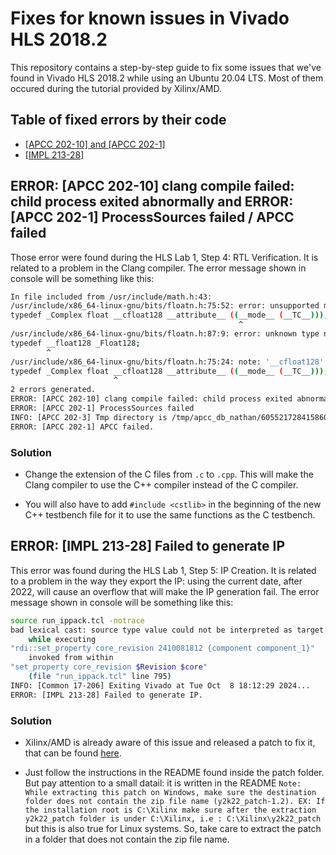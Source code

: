 # Fixes for known issues in Vivado HLS 2018.2

This repository contains a step-by-step guide to fix some issues that we've found in Vivado HLS 2018.2 while using an Ubuntu 20.04 LTS. Most of them occured during the tutorial provided by Xilinx/AMD.

## Table of fixed errors by their code

- [[APCC 202-10] and [APCC 202-1]](#error-apcc-202-10-clang-compile-failed-child-process-exited-abnormally-and-error-apcc-202-1-processsources-failed--apcc-failed)
- [[IMPL 213-28]](#error-impl-213-28-failed-to-generate-ip)

## ERROR: [APCC 202-10] clang compile failed: child process exited abnormally and ERROR: [APCC 202-1] ProcessSources failed / APCC failed

Those error were found during the HLS Lab 1, Step 4: RTL Verification. It is related to a problem in the Clang compiler. The error message shown in console will be something like this:

```bash
In file included from /usr/include/math.h:43:
/usr/include/x86_64-linux-gnu/bits/floatn.h:75:52: error: unsupported machine mode '__TC__'
typedef _Complex float __cfloat128 __attribute__ ((__mode__ (__TC__)));
                                                   ^
/usr/include/x86_64-linux-gnu/bits/floatn.h:87:9: error: unknown type name '__float128'; did you mean '__cfloat128'?
typedef __float128 _Float128;
        ^
/usr/include/x86_64-linux-gnu/bits/floatn.h:75:24: note: '__cfloat128' declared here
typedef _Complex float __cfloat128 __attribute__ ((__mode__ (__TC__)));
                       ^
2 errors generated.
ERROR: [APCC 202-10] clang compile failed: child process exited abnormally
ERROR: [APCC 202-1] ProcessSources failed
INFO: [APCC 202-3] Tmp directory is /tmp/apcc_db_nathan/605521728415860478249
ERROR: [APCC 202-1] APCC failed.
```

### Solution

- Change the extension of the C files from `.c` to `.cpp`. This will make the Clang compiler to use the C++ compiler instead of the C compiler.

- You will also have to add `#include <cstlib>` in the beginning of the new C++ testbench file for it to use the same functions as the C testbench.

## ERROR: [IMPL 213-28] Failed to generate IP

This error was found during the HLS Lab 1, Step 5: IP Creation. It is related to a problem in the way they export the IP: using the current date, after 2022, will cause an overflow that will make the IP generation fail. The error message shown in console will be something like this:

```bash
source run_ippack.tcl -notrace
bad lexical cast: source type value could not be interpreted as target
    while executing
"rdi::set_property core_revision 2410081812 {component component_1}"
    invoked from within
"set_property core_revision $Revision $core"
    (file "run_ippack.tcl" line 795)
INFO: [Common 17-206] Exiting Vivado at Tue Oct  8 18:12:29 2024...
ERROR: [IMPL 213-28] Failed to generate IP.
```

### Solution

- Xilinx/AMD is already aware of this issue and released a patch to fix it, that can be found [here](https://adaptivesupport.amd.com/s/article/76960?language=en_US).

- Just follow the instructions in the README found inside the patch folder. But pay attention to a small datail: it is written in the README `Note: While extracting this patch on Windows, make sure the destination folder does not contain the zip file name (y2k22_patch-1.2). EX: If the installation root is C:\Xilinx make sure after the extraction y2k22_patch folder is under C:\Xilinx, i.e : C:\Xilinx\y2k22_patch` but this is also true for Linux systems. So, take care to extract the patch in a folder that does not contain the zip file name.
